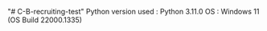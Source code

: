 "# C-B-recruiting-test" 
Python version used : Python 3.11.0 
OS : Windows 11 (OS Build 22000.1335)
